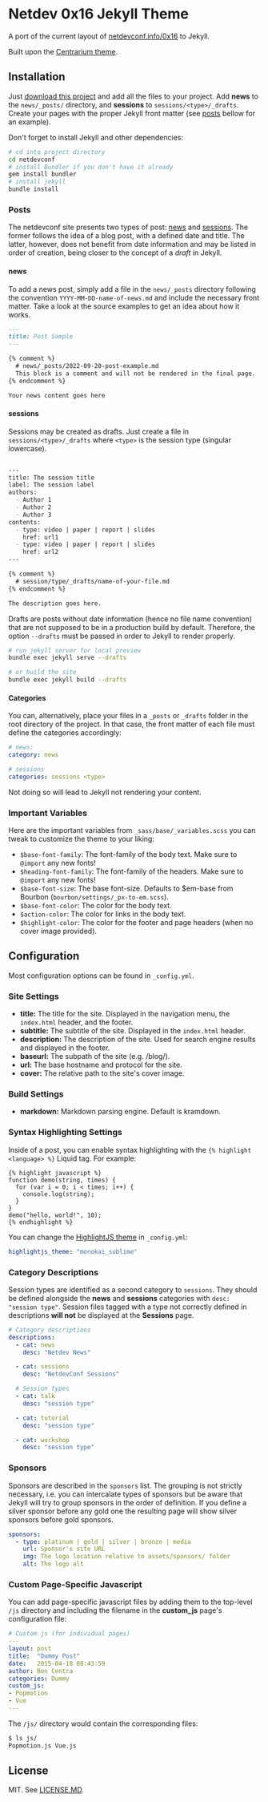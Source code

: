 # Netdev 0x16 Jekyll Theme

A port of the current layout of [netdevconf.info/0x16](www.netdevconf.info/0x16) to Jekyll.

Built upon the [Centrarium theme](https://github.com/bencentra/centrarium).

## Installation

Just [download this
project](https://github.com/expertisesolutions/jekyll-sample-netdev.github.io)
and add all the files to your project. Add **news** to the `news/_posts/`
directory, and **sessions** to `sessions/<type>/_drafts`. Create your pages
with the proper Jekyll front matter (see [posts](#posts) bellow for an
example).

Don't forget to install Jekyll and other dependencies:
```bash
# cd into project directory
cd netdevconf
# install Bundler if you don't have it already
gem install bundler
# install jekyll
bundle install
```

### Posts

The netdevconf site presents two types of post: [news](#news) and
[sessions](#sessions). The former follows the idea of a blog post, with a
defined date and title. The latter, however, does not benefit from date
information and may be listed in order of creation, being closer to the
concept of a *draft* in Jekyll.

#### news

To add a news post, simply add a file in the `news/_posts` directory following the
convention `YYYY-MM-DD-name-of-news.md` and include the necessary front matter.
Take a look at the source examples to get an idea about how it works.

```Markdown
---
title: Post Sample
---

{% comment %}
  # news/_posts/2022-09-20-post-example.md
  This block is a comment and will not be rendered in the final page.
{% endcomment %}

Your news content goes here

```

#### sessions

Sessions may be created as drafts. Just create a file in
`sessions/<type>/_drafts` where `<type>` is the session type (singular
lowercase).

```Markdown

---
title: The session title
label: The session label
authors:
  - Author 1
  - Author 2
  - Author 3
contents:
  - type: video | paper | report | slides
    href: url1
  - type: video | paper | report | slides
    href: url2
---

{% comment %}
  # session/type/_drafts/name-of-your-file.md
{% endcomment %}

The description goes here.

```

Drafts are posts without date information (hence no file name convention) that
are not supposed to be in a production build by default. Therefore, the option
`--drafts` must be passed in order to Jekyll to render properly.

```bash
# run jekyll server for local preview
bundle exec jekyll serve --drafts

# or build the site
bundle exec jekyll build --drafts

```

####  Categories

You can, alternatively, place your files in a `_posts` or `_drafts` folder in
the root directory of the project. In that case, the front matter of each file
must define the categories accordingly:

```yml
# news:
category: news

# sessions
categories: sessions <type>
```

Not doing so will lead to Jekyll not rendering your content.

### Important Variables

Here are the important variables from `_sass/base/_variables.scss` you can
tweak to customize the theme to your liking:

* `$base-font-family`: The font-family of the body text. Make sure to `@import`
  any new fonts!
* `$heading-font-family`: The font-family of the headers. Make sure to
  `@import` any new fonts!
* `$base-font-size`: The base font-size. Defaults to $em-base from Bourbon
  (`bourbon/settings/_px-to-em.scss`).
* `$base-font-color`: The color for the body text.
* `$action-color`: The color for links in the body text.
* `$highlight-color`: The color for the footer and page headers (when no cover
  image provided).

## Configuration

Most configuration options can be found in `_config.yml`.

### Site Settings

* __title:__ The title for the site. Displayed in the navigation menu, the
  `index.html` header, and the footer.
* __subtitle:__ The subtitle of the site. Displayed in the `index.html` header.
* __description:__ The description of the site. Used for search engine results
  and displayed in the footer.
* __baseurl:__ The subpath of the site (e.g. /blog/).
* __url:__ The base hostname and protocol for the site.
* __cover:__ The relative path to the site's cover image.
<!--
* __logo:__ The
  relative path to the site's logo. Used in the navigation menu instead of the
  title if provided. -->

### Build Settings

* __markdown:__ Markdown parsing engine. Default is kramdown.

### Syntax Highlighting Settings

Inside of a post, you can enable syntax highlighting with the `{% highlight
<language> %}` Liquid tag. For example:

```
{% highlight javascript %}
function demo(string, times) {
  for (var i = 0; i < times; i++) {
    console.log(string);
  }
}
demo("hello, world!", 10);
{% endhighlight %}
```

You can change the [HighlightJS theme][highlightjs_theme] in `_config.yml`:

```yml
highlightjs_theme: "monokai_sublime"
```

### Category Descriptions

Session types are identified as a second category to `sessions`. They should be
defined alongside the **news** and **sessions** categories with `desc: "session
type"`. Session files tagged with a type not correctly defined in descriptions
**will not** be displayed at the **Sessions** page.

```yml
# Category descriptions
descriptions:
  - cat: news
    desc: "Netdev News"

  - cat: sessions
    desc: "NetdevConf Sessions"

  # Session types
  - cat: talk
    desc: "session type"

  - cat: tutorial
    desc: "session type"

  - cat: workshop
    desc: "session type"
```

### Sponsors

Sponsors are described in the `sponsors` list. The grouping is not strictly
necessary, i.e. you can intercalate types of sponsors but be aware that Jekyll
will try to group sponsors in the order of definition. If you define a silver
sponsor before any gold one the resulting page will show silver sponsors before
gold sponsors.

```yml
sponsors:
  - type: platinum | gold | silver | bronze | media
    url: Sponsor's site URL
    img: The logo location relative to assets/sponsors/ folder
    alt: The logo alt
```

### Custom Page-Specific Javascript

You can add page-specific javascript files by adding them to the top-level
`/js` directory and including the filename in the __custom_js__ page's
configuration file:

```yml
# Custom js (for individual pages)
---
layout: post
title:  "Dummy Post"
date:   2015-04-18 08:43:59
author: Ben Centra
categories: Dummy
custom_js:
- Popmotion
- Vue
---
```

The `/js/` directory would contain the corresponding files:

```bash
$ ls js/
Popmotion.js Vue.js
```

## License

MIT. See [LICENSE.MD](https://github.com/bencentra/centrarium/blob/master/LICENSE.md).

[bencentra]: http://bencentra.com
[bourbon]: http://bourbon.io/
[neat]: http://neat.bourbon.io/
[bitters]: http://bitters.bourbon.io/
[refills]: http://refills.bourbon.io/
[fontawesome]: http://fortawesome.github.io/Font-Awesome/
[highlightjs]: https://highlightjs.org/
[highlightjs_theme]: https://highlightjs.org/static/demo/
[lightbox]: http://lokeshdhakar.com/projects/lightbox2/
[cover]: https://www.flickr.com/photos/79666107@N00/3796678503/in/photolist-6MuYfc-61Rtft-8XzPmY-a6Cozm-54eSMs-6oMJmk-aepZQq-9YkPHp-fiAEGE-dVP4Z5-oxPyJP-atKUFJ-9YHWA5-9YF2f2-9YF2gR-9YHVGN-9YHVvs-qZYYQ6-4JqP2i-a2peGy-9YHVUm-9YHVF7-9YHVCL-9YF3NK-cYteMo-aiPmb9-69dtAi-9YF21x-4aWpmn-7SLiUL-77pqVX-8vXbYv-4HGDSH-a2h5P1-8LsZrQ-9aj1ez-auPZ7q-9YHVMd-9YF2bi-9YF23D-8LpWpn-9an6KL-9YHVZL-dqZ3Cz-2GuvnX-9YHWUo-9YHVWd-p5Roh5-i1zTbv-6sYrUT
[disqus]: https://disqus.com/
[ga]: http://www.google.com/analytics/
[archives]: https://github.com/jekyll/jekyll-archives
[sitemap]: https://github.com/jekyll/jekyll-sitemap
